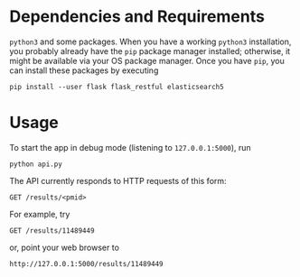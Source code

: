 # Dependencies and Requirements
`python3` and some packages.
When you have a working `python3` installation, you probably already have the
`pip` package manager installed; otherwise, it might be available via your
OS package manager. Once you have `pip`, you can install these packages by
executing

    pip install --user flask flask_restful elasticsearch5

# Usage
To start the app in debug mode (listening to `127.0.0.1:5000`), run

    python api.py

The API currently responds to HTTP requests of this form:

    GET /results/<pmid>

For example, try

    GET /results/11489449

or, point your web browser to

    http://127.0.0.1:5000/results/11489449

